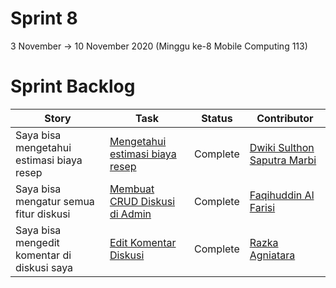# Sprint 8
3 November -> 10 November 2020 (Minggu ke-8 Mobile Computing 113)

# Sprint Backlog
Story | Task | Status| Contributor
--- | --- | --- | ---
Saya bisa mengetahui estimasi biaya resep | [Mengetahui estimasi biaya resep](https://github.com/DNABigBoss/Mobcom/issues/35) | Complete | [Dwiki Sulthon Saputra Marbi](https://github.com/DNABigBoss)
Saya bisa mengatur semua fitur diskusi  | [Membuat CRUD Diskusi di Admin](https://github.com/DNABigBoss/Mobcom/issues/34) | Complete | [Faqihuddin Al Farisi](https://github.com/falfisme)
Saya bisa mengedit komentar di diskusi saya | [Edit Komentar Diskusi](https://github.com/DNABigBoss/Mobcom/issues/33) | Complete | [Razka Agniatara](https://github.com/Razka173)
